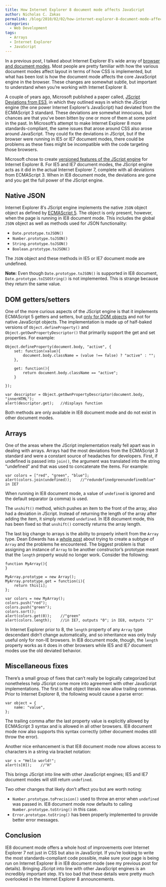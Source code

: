 ```yaml
---
title: How Internet Explorer 8 document mode affects JavaScript
author: Nicholas C. Zakas
permalink: /blog/2010/02/02/how-internet-explorer-8-document-mode-affects-javascript/
categories:
  - Web Development
tags:
  - Arrays
  - Internet Explorer
  - JavaScript
---
```

In a previous post, I talked about Internet Explorer 8&#8242;s wide array of [browser and document modes][1]. Most people are pretty familiar with how the various document modes affect layout in terms of how CSS is implemented, but what has been lost is how the document mode affects the core JavaScript engine in the browser. These changes are somewhat subtle, but important to understand when you&#8217;re working with Internet Explorer 8.

A couple of years ago, Microsoft published a paper called, [JScript Deviations from ES3][2], in which they outlined ways in which the JScript engine (the one power Internet Explorer&#8217;s JavaScript) had deviated from the ECMAScript 3 standard. These deviations are somewhat innocuous, but chances are that you&#8217;ve been bitten by one or more of them at some point in the past. In Microsoft&#8217;s attempt to make Internet Explorer 8 more standards-compliant, the same issues that arose around CSS also arose around JavaScript. They could fix the deviations in JScript, but if the browser were running in IE5 or IE7 document modes, there could be problems as these fixes might be incompatible with the code targeting those browsers.

Microsoft chose to create [versioned features of the JScript engine][3] for Internet Explorer 8. For IE5 and IE7 document modes, the JScript engine acts as it did in the actual Internet Explorer 7, complete with all deviations from ECMAScript 3. When in IE8 document mode, the deviations are gone and you get the full power of the JScript engine.

## Native JSON

Internet Explorer 8&#8242;s JScript engine implements the native `JSON` object object as defined by [ECMAScript 5][4]. The object is only present, however, when the page is running in IE8 document mode. This includes the global `JSON` object as well as methods used for JSON functionality:

  * `Date.prototype.toJSON()`
  * `Number.prototype.toJSON()`
  * `String.prototype.toJSON()`
  * `Boolean.prototype.toJSON()`

The `JSON` object and these methods in IE5 or IE7 document mode are undefined.

**Note:** Even though `Date.prototype.toJSON()` is supported in IE8 document, `Date.prototype.toISOString()` is not implemented. This is strange because they return the same value.

## DOM getters/setters

One of the more curious aspects of the JScript engine is that it implements ECMAScript 5 getters and setters, but [only for DOM objects][5] and not for native JavaScript objects. The implementation is made up of half-baked versions of `Object.defineProperty()` and `Object.getOwnPropertyDescriptor()` that primarily support the get and set properties. For example:

    Object.defineProperty(document.body, "active", {
        set: function(value){
            document.body.className = (value !== false) ? "active" : "";
        },
    
        get: function(){
            return document.body.className == "active";
        }
    
    });
    
    var descriptor = Object.getOwnPropertyDescriptor(document.body, "innerHTML");
    alert(descriptor.get);   //displays function

Both methods are only available in IE8 document mode and do not exist in other document modes.

## Arrays

One of the areas where the JScript implementation really fell apart was in dealing with arrays. Arrays had the most deviations from the ECMAScript 3 standard and were a constant source of headaches for developers. First, if undefined is passed into `join()`, the argument was translated into the string &#8220;undefined&#8221; and that was used to concatenate the items. For example:

    var colors = ["red", "green", "blue"];
    alert(colors.join(undefined));    //"redundefinedgreenundefinedblue" in IE7

When running in IE8 document mode, a value of `undefined` is ignored and the default separator (a comma) is used.

The `unshift()` method, which pushes an item to the front of the array, also had a deviation in JScript. Instead of returning the length of the array after adding the item, it simply returned `undefined`. In IE8 document mode, this has been fixed so that `unshift()` correctly returns the array length.

The last big change to arrays is the ability to properly inherit from the `Array` type. Dean Edwards has a [whole post][6] about trying to create a subtype of `Array` and the problems he encountered. The biggest problem is that assigning an instance of `Array` to be another constructor&#8217;s prototype meant that the `length` property would no longer work. Consider the following:

    function MyArray(){
    }
    
    MyArray.prototype = new Array();
    MyArray.prototype.get = function(i){
        return this[i];
    };
    
    var colors = new MyArray();
    colors.push("red");
    colors.push("green");
    colors.sort();
    alert(colors.get(0));    //"green"
    alert(colors.length);    //in IE7, outputs "0"; in IE8, outputs "2"

In Internet Explorer prior to 8, the `length` property of any `Array` type descendant didn&#8217;t change automatically, and so inheritance was only truly useful only for non-IE browsers. In IE8 document mode, though, the `length` property works as it does in other browsers while IE5 and IE7 document modes use the old deviated behavior.

## Miscellaneous fixes

There&#8217;s a small group of fixes that can&#8217;t really be logically categorized but nonetheless help JScript come more into agreement with other JavaScript implementations. The first is that object literals now allow trailing commas. Prior to Internet Explorer 8, the following would cause a parse error:

    var object = {
        name: "value",
    };

The trailing comma after the last property value is explicitly allowed by ECMAScript 3 syntax and is allowed in all other browsers. IE8 document mode now also supports this syntax correctly (other document modes still throw the error).

Another nice enhancement is that IE8 document mode now allows access to characters in a string via bracket notation:

    var s = "Hello world!";
    alert(s[0]);    //"H"

This brings JScript into line with other JavaScript engines; IE5 and IE7 document modes will still return `undefined`.

Two other changes that likely don&#8217;t affect you but are worth noting:

  * `Number.prototype.toPrecision()` used to throw an error when `undefined` was passed in. IE8 document mode now defaults to calling `Number.prototype.toString()` in this case.
  * `Error.prototype.toString()` has been properly implemented to provide better error messages.

## Conclusion

IE8 document mode offers a whole host of improvements over Internet Explorer 7 not just in CSS but also in JavaScript. If you&#8217;re looking to write the most standards-compliant code possible, make sure your page is being run on Internet Explorer 8 in IE8 document mode (see my previous post for details). Bringing JScript into line with other JavaScript engines is an incredibly important step. It&#8217;s too bad that these details were pretty much overlooked in the Internet Explorer 8 announcements.

 [1]: {{site.url}}/blog/2010/01/19/internet-explorer-8-document-and-browser-modes/
 [2]: http://wiki.ecmascript.org/lib/exe/fetch.php?id=resources%3Aresources&cache=cache&media=resources:jscriptdeviationsfromes3.pdf
 [3]: http://blogs.msdn.com/jscript/archive/2009/04/17/versioning-language-features-in-jscript.aspx
 [4]: http://www.ecma-international.org/publications/standards/Ecma-262.htm
 [5]: http://msdn.microsoft.com/en-us/library/dd229916%28VS.85%29.aspx
 [6]: http://dean.edwards.name/weblog/2006/11/hooray/
